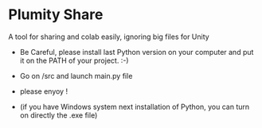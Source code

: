 # Plumity Share
 A tool for sharing and colab easily, ignoring big files for Unity

 - Be Careful, please install last Python version on your computer and put it on the PATH of your project. :-)

 - Go on /src and launch main.py file

 - please enyoy !

 - (if you have Windows system next installation of Python, you can turn on directly the .exe file)

 
